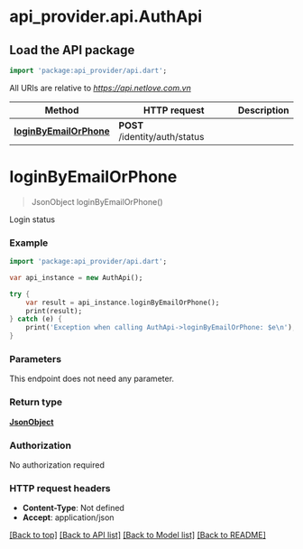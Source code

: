 # api_provider.api.AuthApi

## Load the API package
```dart
import 'package:api_provider/api.dart';
```

All URIs are relative to *https://api.netlove.com.vn*

Method | HTTP request | Description
------------- | ------------- | -------------
[**loginByEmailOrPhone**](AuthApi.md#loginbyemailorphone) | **POST** /identity/auth/status | 


# **loginByEmailOrPhone**
> JsonObject loginByEmailOrPhone()



Login status

### Example 
```dart
import 'package:api_provider/api.dart';

var api_instance = new AuthApi();

try { 
    var result = api_instance.loginByEmailOrPhone();
    print(result);
} catch (e) {
    print('Exception when calling AuthApi->loginByEmailOrPhone: $e\n');
}
```

### Parameters
This endpoint does not need any parameter.

### Return type

[**JsonObject**](JsonObject.md)

### Authorization

No authorization required

### HTTP request headers

 - **Content-Type**: Not defined
 - **Accept**: application/json

[[Back to top]](#) [[Back to API list]](../README.md#documentation-for-api-endpoints) [[Back to Model list]](../README.md#documentation-for-models) [[Back to README]](../README.md)


